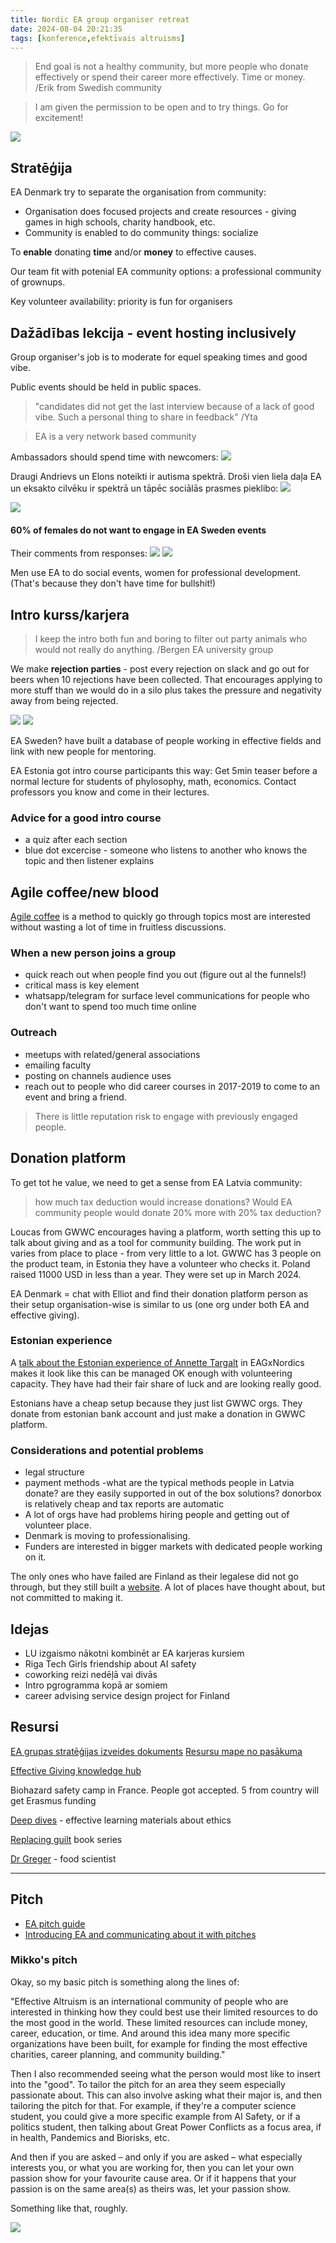 ```yaml
---
title: Nordic EA group organiser retreat
date: 2024-08-04 20:21:35
tags: [konference,efektīvais altruisms]
---
```


> End goal is not a healthy community, but more people who donate effectively or spend their career more effectively. Time or money. /Erik from Swedish community

> I am given the permission to be open and to try things. Go for excitement!

![](/images/nordic-poster.jpg)

## Stratēģija

EA Denmark try to separate the organisation from community:
- Organisation does focused projects and create resources - giving games in high schools, charity handbook, etc.
- Community is enabled to do community things: socialize

To **enable** donating **time** and/or **money** to effective causes.

Our team fit with potenial EA community options: a professional community of grownups.

Key volunteer availability: priority is fun for organisers


## Dažādības lekcija - event hosting inclusively

Group organiser's job is to moderate for equel speaking times and good vibe.

Public events should be held in public spaces.

> "candidates did not get the last interview because of a lack of good vibe. Such a personal thing to share in feedback" /Yta

> EA is a very network based community

Ambassadors should spend time with newcomers:
![](/images/nordic-diversity-1.jpg)

Draugi Andrievs un Elons noteikti ir autisma spektrā. Droši vien liela daļa EA un eksakto cilvēku ir spektrā un tāpēc sociālās prasmes pieklibo:
![](/images/nordic-diversity-2.jpg)

![](/images/nordic-diversity-3.jpg)

#### 60% of females do not want to engage in EA Sweden events
Their comments from responses:
![](/images/nordic-diversity-4.jpg)
![](/images/nordic-diversity-5.jpg)

Men use EA to do social events, women for professional development. (That's because they don't have time for bullshit!)

## Intro kurss/karjera

> I keep the intro both fun and boring to filter out party animals who would not really do anything.
> /Bergen EA university group

We make **rejection parties** - post every rejection on slack and go out for beers when 10 rejections have been collected. That encourages applying to more stuff than we would do in a silo plus takes the pressure and negativity away from being rejected.

![](/images/nordic-bergen.jpg)
![](/images/nordic-resultative.jpg)

EA Sweden? have built a database of people working in effective fields and link with new people for mentoring.

EA Estonia got intro course participants this way:
Get 5min teaser before a normal lecture for students of phylosophy, math, economics. Contact professors you know and come in their lectures.

### Advice for a good intro course
- a quiz after each section
- blue dot excercise - someone who listens to another who knows the topic and then listener explains


## Agile coffee/new blood

[Agile coffee](https://agilecoffee.com/leancoffee/) is a method to quickly go through topics most are interested without wasting a lot of time in fruitless discussions.

### When a new person joins a group
- quick reach out when people find you out (figure out al  the funnels!)
- critical mass is key element
- whatsapp/telegram for surface level communications for people who don't want to spend too much time online

### Outreach
- meetups with related/general associations
- emailing faculty
- posting on channels audience uses
- reach out to people who did career courses in 2017-2019 to come to an event and bring a friend.
> There is little reputation risk to engage with previously engaged people.

## Donation platform

To get tot he value, we need to get a sense from EA Latvia community:
> how much tax deduction would increase donations? Would EA community people would donate 20% more with 20% tax deduction?

Loucas from GWWC encourages having a platform, worth setting this up to talk about giving and as a tool for community building.
The work put in varies from place to place - from very little to a lot. GWWC has 3 people on the product team, in Estonia they have a volunteer who checks it.
Poland raised 11000 USD in less than a year. They were set up in March 2024.

EA Denmark = chat with Elliot and find their donation platform person as their setup organisation-wise is similar to us (one org under both EA and effective giving).
### Estonian experience

A [talk about the Estonian experience of Annette Targalt](https://youtu.be/iT_VZ7-tIGA) in EAGxNordics makes it look like this can be managed OK enough with volunteering capacity. They have had their fair share of luck and are looking really good.

Estonians have a cheap setup because they just list GWWC orgs. They donate from estonian bank account and just make a donation in GWWC platform.


### Considerations and potential problems

- legal structure
- payment methods -what are the typical methods people in Latvia donate? are they easily supported in out of the box solutions? donorbox is relatively cheap and tax reports are automatic
- A lot of orgs have had problems hiring people and getting out of volunteer place.
- Denmark is moving to professionalising.
- Funders are interested in bigger markets with dedicated people working on it.

The only ones who have failed are Finland as their legalese did not go through, but they still built a [website](https://lahjoittaminen.fi/). A lot of places have thought about, but not committed to making it.

## Idejas
- LU izgaismo nākotni kombinēt ar EA karjeras kursiem
- Riga Tech Girls friendship about AI safety
- coworking reizi nedēļā vai divās
- Intro pgrogramma kopā ar somiem
- career advising service design project for Finland

## Resursi

[EA grupas stratēģijas izveides dokuments](https://docs.google.com/document/d/1jb9iTaLa9ltGyPzbPBI9ZhE_DnqNaD83JuqmzxEifFY/edit?usp=drivesdk)
[Resursu mape no pasākuma](https://drive.google.com/drive/folders/1pa0I0m7Z9LZ69KGvOJ6SHHs3a7IjI3pm?usp=share_link)

[Effective Giving knowledge hub](https://givingwhatwecan.notion.site/Effective-Giving-Knowledge-Hub-5e6cb20333cf47d68e38e5d78fa84766)


Biohazard safety camp in France. People got accepted. 5 from country will get Erasmus funding

[Deep dives](https://deep-dives.org/) - effective learning materials about ethics

[Replacing guilt](https://mindingourway.com/guilt/) book series

[Dr Greger](https://nutritionfacts.org/) - food scientist

---
## Pitch

- [EA pitch guide](https://docs.google.com/document/d/1vsQdWIcL1nWdTTdQtB4uH1f_rIjDo27-CwaZUnfqEG4/edit#heading=h.uwqwbvy38uwc)
- [Introducing EA and communicating about it with pitches](https://resources.eagroups.org/introducing-ea-and-communicating-about-it)

### Mikko's pitch
Okay, so my basic pitch is something along the lines of:

"Effective Altruism is an international community of people who are interested in thinking how they could best use their limited resources to do the most good in the world. These limited resources can include money, career, education, or time. And around this idea many more specific organizations have been built, for example for finding the most effective charities, career planning, and community building."

Then I also recommended seeing what the person would most like to insert into the "good". To tailor the pitch for an area they seem especially passionate about. This can also involve asking what their major is, and then tailoring the pitch for that. For example, if they're a computer science student, you could give a more specific example from AI Safety, or if a politics student, then talking about Great Power Conflicts as a focus area, if in health, Pandemics and Biorisks, etc.

And then if you are asked – and only if you are asked – what especially interests you, or what you are working for, then you can let your own passion show for your favourite cause area. Or if it happens that your passion is on the same area(s) as theirs was, let your passion show.

Something like that, roughly.

![](/images/nordic-rock.jpg)